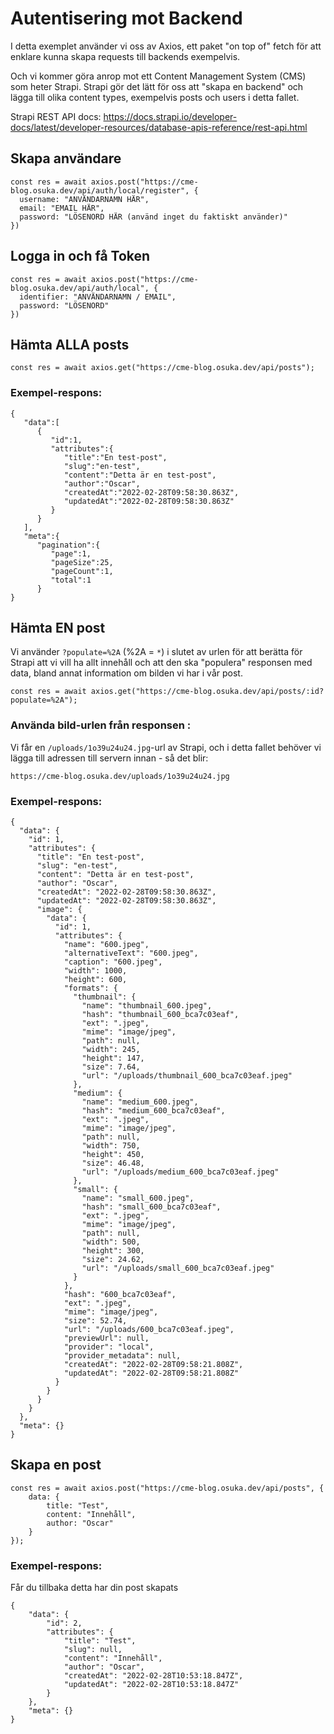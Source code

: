 # Autentisering mot Backend

I detta exemplet använder vi oss av Axios, ett paket "on top of" fetch för att enklare kunna skapa requests till backends exempelvis.

Och vi kommer göra anrop mot ett Content Management System (CMS) som heter Strapi.
Strapi gör det lätt för oss att "skapa en backend" och lägga till olika content types, exempelvis posts och users i detta fallet.

Strapi REST API docs: https://docs.strapi.io/developer-docs/latest/developer-resources/database-apis-reference/rest-api.html

## Skapa användare

```
const res = await axios.post("https://cme-blog.osuka.dev/api/auth/local/register", {
  username: "ANVÄNDARNAMN HÄR",
  email: "EMAIL HÄR",
  password: "LÖSENORD HÄR (använd inget du faktiskt använder)"
})
```

## Logga in och få Token

```
const res = await axios.post("https://cme-blog.osuka.dev/api/auth/local", {
  identifier: "ANVÄNDARNAMN / EMAIL",
  password: "LÖSENORD"
})
```

## Hämta ALLA posts

```
const res = await axios.get("https://cme-blog.osuka.dev/api/posts");
```

### Exempel-respons:

```
{
   "data":[
      {
         "id":1,
         "attributes":{
            "title":"En test-post",
            "slug":"en-test",
            "content":"Detta är en test-post",
            "author":"Oscar",
            "createdAt":"2022-02-28T09:58:30.863Z",
            "updatedAt":"2022-02-28T09:58:30.863Z"
         }
      }
   ],
   "meta":{
      "pagination":{
         "page":1,
         "pageSize":25,
         "pageCount":1,
         "total":1
      }
}
```

## Hämta EN post

Vi använder `?populate=%2A` (%2A = `*`) i slutet av urlen för att berätta för Strapi att vi vill ha allt innehåll och att den ska "populera" responsen med data, bland annat information om bilden vi har i vår post.

```
const res = await axios.get("https://cme-blog.osuka.dev/api/posts/:id?populate=%2A");
```

### Använda bild-urlen från responsen :
Vi får en `/uploads/1o39u24u24.jpg`-url av Strapi, och i detta fallet behöver vi lägga till adressen till servern innan - så det blir:

```
https://cme-blog.osuka.dev/uploads/1o39u24u24.jpg
```

### Exempel-respons:

```
{
  "data": {
    "id": 1,
    "attributes": {
      "title": "En test-post",
      "slug": "en-test",
      "content": "Detta är en test-post",
      "author": "Oscar",
      "createdAt": "2022-02-28T09:58:30.863Z",
      "updatedAt": "2022-02-28T09:58:30.863Z",
      "image": {
        "data": {
          "id": 1,
          "attributes": {
            "name": "600.jpeg",
            "alternativeText": "600.jpeg",
            "caption": "600.jpeg",
            "width": 1000,
            "height": 600,
            "formats": {
              "thumbnail": {
                "name": "thumbnail_600.jpeg",
                "hash": "thumbnail_600_bca7c03eaf",
                "ext": ".jpeg",
                "mime": "image/jpeg",
                "path": null,
                "width": 245,
                "height": 147,
                "size": 7.64,
                "url": "/uploads/thumbnail_600_bca7c03eaf.jpeg"
              },
              "medium": {
                "name": "medium_600.jpeg",
                "hash": "medium_600_bca7c03eaf",
                "ext": ".jpeg",
                "mime": "image/jpeg",
                "path": null,
                "width": 750,
                "height": 450,
                "size": 46.48,
                "url": "/uploads/medium_600_bca7c03eaf.jpeg"
              },
              "small": {
                "name": "small_600.jpeg",
                "hash": "small_600_bca7c03eaf",
                "ext": ".jpeg",
                "mime": "image/jpeg",
                "path": null,
                "width": 500,
                "height": 300,
                "size": 24.62,
                "url": "/uploads/small_600_bca7c03eaf.jpeg"
              }
            },
            "hash": "600_bca7c03eaf",
            "ext": ".jpeg",
            "mime": "image/jpeg",
            "size": 52.74,
            "url": "/uploads/600_bca7c03eaf.jpeg",
            "previewUrl": null,
            "provider": "local",
            "provider_metadata": null,
            "createdAt": "2022-02-28T09:58:21.808Z",
            "updatedAt": "2022-02-28T09:58:21.808Z"
          }
        }
      }
    }
  },
  "meta": {}
}
```

## Skapa en post

```
const res = await axios.post("https://cme-blog.osuka.dev/api/posts", {
	data: {
		title: "Test",
		content: "Innehåll",
		author: "Oscar"
	}
});
```

### Exempel-respons:
Får du tillbaka detta har din post skapats
```
{
	"data": {
		"id": 2,
		"attributes": {
			"title": "Test",
			"slug": null,
			"content": "Innehåll",
			"author": "Oscar",
			"createdAt": "2022-02-28T10:53:18.847Z",
			"updatedAt": "2022-02-28T10:53:18.847Z"
		}
	},
	"meta": {}
}
```
